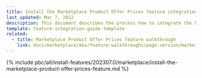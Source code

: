 ```yaml
---
title: Install the Marketplace Product Offer Prices feature integration
last_updated: Mar 7, 2022
description: This document describes the process how to integrate the Marketplace Product Offer Prices feature into a Spryker project.
template: feature-integration-guide-template
related:
  - title: Marketplace Product Offer Prices feature walkthrough
    link: docs/marketplace/dev/feature-walkthroughs/page.version/marketplace-product-offer-prices-feature-walkthrough.html
---
```


{% include pbc/all/install-features/202307.0/marketplace/install-the-marketplace-product-offer-prices-feature.md %} <!-- To edit, see /_includes/pbc/all/install-features/202307.0/marketplace/install-the-marketplace-product-offer-prices-feature.md -->
